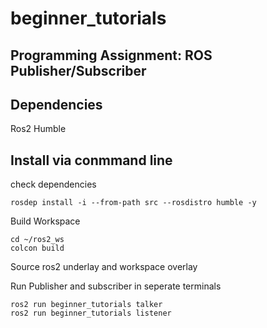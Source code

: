 # beginner_tutorials

Programming Assignment: ROS Publisher/Subscriber
---

## Dependencies

Ros2 Humble

## Install via conmmand line
check dependencies
```
rosdep install -i --from-path src --rosdistro humble -y
```
Build Workspace
```
cd ~/ros2_ws
colcon build
```
Source ros2 underlay and workspace overlay

Run Publisher and subscriber in seperate terminals
```
ros2 run beginner_tutorials talker
ros2 run beginner_tutorials listener 
```



